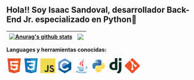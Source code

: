 ## Hola!! Soy Isaac Sandoval, desarrollador Back-End Jr. especializado en Python🐍



| <a href="https://github.com/IsaacJSandovalC"><img align="center" src="https://github-readme-stats.vercel.app/api?username=IsaacJSandovalC&show_icons=true&include_all_commits=true&theme=buefy&hide_border=true" alt="Anurag's github stats" /></a> | <a href="https://github.com/IsaacJSandovalC"><img align="center" src="https://github-readme-stats.vercel.app/api/top-langs/?username=IsaacJSandovalC&layout=compact&theme=buefy&hide_border=true" /></a> |
| ------------- | ------------- |



**Languages y herramientas conocidas:**

<p aling="left">
    <img src="https://github.com/devicons/devicon/blob/master/icons/html5/html5-original.svg" title="HTML" width="40" height="40"/>
    <img src="https://github.com/devicons/devicon/blob/master/icons/css3/css3-original.svg" title="CSS" width="40" height="40"/>
    <img src="https://github.com/devicons/devicon/blob/master/icons/javascript/javascript-original.svg" title="JavaSacript" width="40" height="40"/>
    <img src="https://github.com/devicons/devicon/blob/master/icons/c/c-original.svg" title="C" width="40" height="40"/>  
    <img src="https://github.com/devicons/devicon/blob/master/icons/java/java-original.svg" title="Java" width="40" height="40"/>  
    <img src="https://github.com/devicons/devicon/blob/master/icons/python/python-original.svg" title="PYTHON"  width="40" height="40"/> 
    <img src="https://github.com/devicons/devicon/blob/master/icons/django/django-plain.svg" title="Django" width="40" height="40"/>
    <img src="https://github.com/devicons/devicon/blob/master/icons/git/git-original.svg" title="GIT" width="40" height="40"/> 
</p> 
